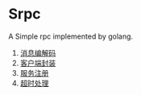 # Srpc
A Simple rpc implemented by golang.  
1. [消息编解码](doc/codec.md)
2. [客户端封装](doc/client.md)
3. [服务注册](doc/serviceRegister.md)
4. [超时处理](doc/timeout.md)